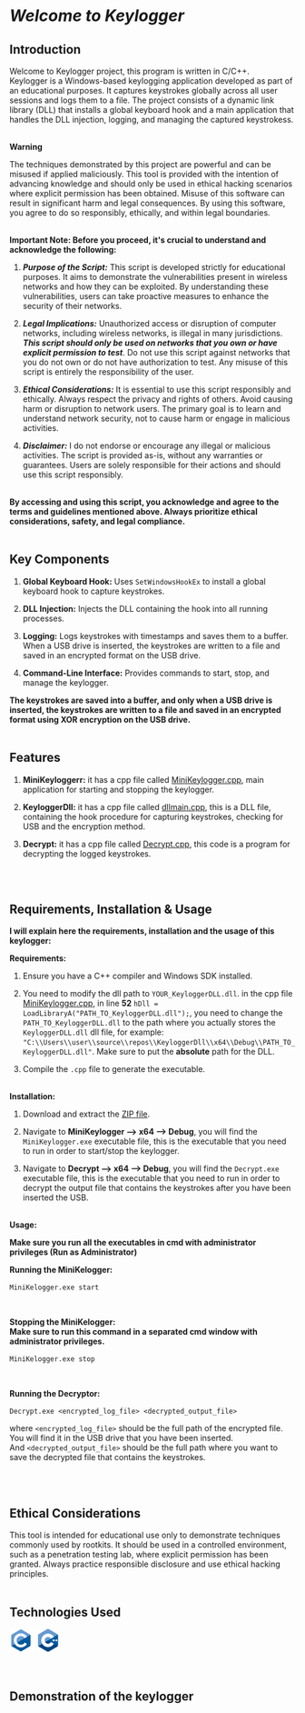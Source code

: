 # ***Welcome to Keylogger***



## Introduction

Welcome to Keylogger project, this program is written in C/C++. <br>
Keylogger is a Windows-based keylogging application developed as part of an educational purposes. It captures keystrokes globally across all user sessions and logs them to a file. The project consists of a dynamic link library (DLL) that installs a global keyboard hook and a main application that handles the DLL injection, logging, and managing the captured keystrokess. <br><br>


**Warning**

The techniques demonstrated by this project are powerful and can be misused if applied maliciously. This tool is provided with the intention of advancing knowledge and should only be used in ethical hacking scenarios where explicit permission has been obtained. Misuse of this software can result in significant harm and legal consequences. By using this software, you agree to do so responsibly, ethically, and within legal boundaries.<br><br>


**Important Note: Before you proceed, it's crucial to understand and acknowledge the following:**

1. ***Purpose of the Script:*** This script is developed strictly for educational purposes. It aims to demonstrate the vulnerabilities present in wireless networks and how they can be exploited. By understanding these vulnerabilities, users can take proactive measures to enhance the security of their networks.
   
2. ***Legal Implications:*** Unauthorized access or disruption of computer networks, including wireless networks, is illegal in many jurisdictions. ***This script should only be used on networks that you own or have explicit permission to test***. Do not use this script against networks that you do not own or do not have authorization to test. Any misuse of this script is entirely the responsibility of the user.

3. ***Ethical Considerations:*** It is essential to use this script responsibly and ethically. Always respect the privacy and rights of others. Avoid causing harm or disruption to network users. The primary goal is to learn and understand network security, not to cause harm or engage in malicious activities.

4. ***Disclaimer:*** I do not endorse or encourage any illegal or malicious activities. The script is provided as-is, without any warranties or guarantees. Users are solely responsible for their actions and should use this script responsibly. <br><br>


**By accessing and using this script, you acknowledge and agree to the terms and guidelines mentioned above. Always prioritize ethical considerations, safety, and legal compliance.**
<br><br>




## Key Components

1. **Global Keyboard Hook:** Uses `SetWindowsHookEx` to install a global keyboard hook to capture keystrokes.

2. **DLL Injection:** Injects the DLL containing the hook into all running processes.

3. **Logging:** Logs keystrokes with timestamps and saves them to a buffer. When a USB drive is inserted, the keystrokes are written to a file and saved in an encrypted format on the USB drive.

4. **Command-Line Interface:** Provides commands to start, stop, and manage the keylogger.


**The keystrokes are saved into a buffer, and only when a USB drive is inserted, the keystrokes are written to a file and saved in an encrypted format using XOR encryption on the USB drive.**
<br><br>




## Features

1. **MiniKeyloggerr:** it has a cpp file called [MiniKeylogger.cpp](https://github.com/eliyaballout/Keylogger/blob/main/MiniKeylogger/MiniKeylogger/MiniKeylogger.cpp), main application for starting and stopping the keylogger.

2. **KeyloggerDll:** it has a cpp file called [dllmain.cpp](https://github.com/eliyaballout/Keylogger/blob/main/KeyloggerDll/KeyloggerDll/dllmain.cpp), this is a DLL file, containing the hook procedure for capturing keystrokes, checking for USB and the encryption method.

3. **Decrypt:** it has a cpp file called [Decrypt.cpp](https://github.com/eliyaballout/Keylogger/blob/main/Decrypt/Decrypt/Decrypt.cpp), this code is a program for decrypting the logged keystrokes.

<br><br>




## Requirements, Installation & Usage

**I will explain here the requirements, installation and the usage of this keylogger:** <br>

**Requirements:**
1. Ensure you have a C++ compiler and Windows SDK installed. <br>

2. You need to modify the dll path to `YOUR_KeyloggerDLL.dll`. in the cpp file [MiniKeylogger.cpp](https://github.com/eliyaballout/Keylogger/blob/main/MiniKeylogger/MiniKeylogger/MiniKeylogger.cpp), in line **52** `hDll = LoadLibraryA("PATH_TO_KeyloggerDLL.dll");`, you need to change the `PATH_TO_KeyloggerDLL.dll` to the path where you actually stores the `KeyloggerDLL.dll` dll file, for example: `"C:\\Users\\user\\source\\repos\\KeyloggerDll\\x64\\Debug\\PATH_TO_KeyloggerDLL.dll"`. Make sure to put the **absolute** path for the DLL. <br>

3. Compile the `.cpp` file to generate the executable. <br><br>


**Installation:**
1. Download and extract the [ZIP file](https://github.com/eliyaballout/Keylogger/archive/refs/heads/main.zip).<br>

2. Navigate to **MiniKeylogger --> x64 --> Debug**, you will find the `MiniKeylogger.exe` executable file, this is the executable that you need to run in order to start/stop the keylogger.<br>

3. Navigate to **Decrypt --> x64 --> Debug**, you will find the `Decrypt.exe` executable file, this is the executable that you need to run in order to decrypt the output file that contains the keystrokes after you have been inserted the USB. <br><br>


**Usage:**

**Make sure you run all the executables in cmd with administrator privileges (Run as Administrator)** <br>

**Running the MiniKelogger:**

```
MiniKelogger.exe start
```
<br>

**Stopping the MiniKelogger:** <br>
**Make sure to run this command in a separated cmd window with administrator privileges.**
```
MiniKelogger.exe stop
```
<br>

**Running the Decryptor:**
```
Decrypt.exe <encrypted_log_file> <decrypted_output_file>
```
where `<encrypted_log_file>` should be the full path of the encrypted file. You will find it in the USB drive that you have been inserted.<br>
And `<decrypted_output_file>` should be the full path where you want to save the decrypted file that contains the keystrokes.

<br><br>




## Ethical Considerations

This tool is intended for educational use only to demonstrate techniques commonly used by rootkits. It should be used in a controlled environment, such as a penetration testing lab, where explicit permission has been granted. Always practice responsible disclosure and use ethical hacking principles.<br><br>




## Technologies Used
<img src="https://github.com/devicons/devicon/blob/master/icons/c/c-original.svg" title="c" alt="c" width="40" height="40"/>&nbsp;
<img src="https://github.com/devicons/devicon/blob/master/icons/cplusplus/cplusplus-original.svg" title="c++" alt="c++" width="40" height="40"/>&nbsp;
<br><br><br>




## Demonstration of the keylogger



<br>

